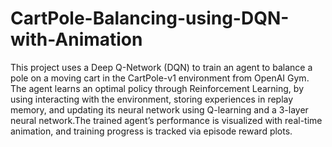 # CartPole-Balancing-using-DQN-with-Animation
This project uses a Deep Q-Network (DQN) to train an agent to balance a pole on a moving cart
in the CartPole-v1 environment from OpenAI Gym. The agent learns an optimal policy through Reinforcement
Learning, by using interacting with the environment, storing experiences in replay memory, and updating its
neural network using Q-learning and a 3-layer neural network.The trained agent’s performance is visualized
with real-time animation, and training progress is tracked via episode reward plots.
